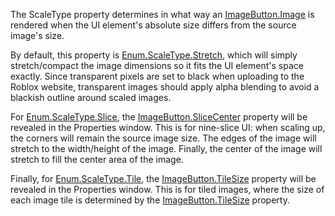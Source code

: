 The ScaleType property determines in what way an [ImageButton.Image](https://developer.roblox.com/en-us/api-reference/property/ImageButton/Image) is rendered when the UI element's absolute size differs from the source image's size.

By default, this property is [Enum.ScaleType.Stretch](https://developer.roblox.com/en-us/api-reference/class/Enum/ScaleType/Stretch), which will simply stretch/compact the image dimensions so it fits the UI element's space exactly. Since transparent pixels are set to black when uploading to the Roblox website, transparent images should apply alpha blending to avoid a blackish outline around scaled images.

For [Enum.ScaleType.Slice](https://developer.roblox.com/en-us/api-reference/class/Enum/ScaleType/Slice), the [ImageButton.SliceCenter](https://developer.roblox.com/en-us/api-reference/property/ImageButton/SliceCenter) property will be revealed in the Properties window. This is for nine-slice UI: when scaling up, the corners will remain the source image size. The edges of the image will stretch to the width/height of the image. Finally, the center of the image will stretch to fill the center area of the image.

Finally, for [Enum.ScaleType.Tile](https://developer.roblox.com/en-us/api-reference/class/Enum/ScaleType/Tile), the [ImageButton.TileSize](https://developer.roblox.com/en-us/api-reference/property/ImageButton/TileSize) property will be revealed in the Properties window. This is for tiled images, where the size of each image tile is determined by the [ImageButton.TileSize](https://developer.roblox.com/en-us/api-reference/property/ImageButton/TileSize) property.